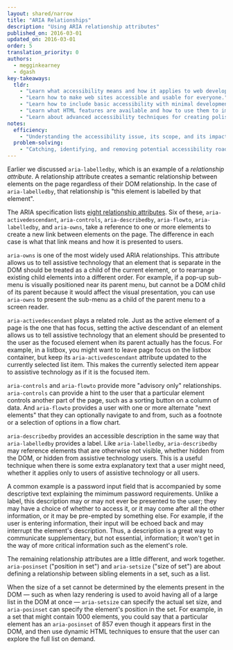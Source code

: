 ```yaml
---
layout: shared/narrow
title: "ARIA Relationships"
description: "Using ARIA relationship attributes"
published_on: 2016-03-01
updated_on: 2016-03-01
order: 5
translation_priority: 0
authors:
  - megginkearney
  - dgash
key-takeaways:
  tldr: 
    - "Learn what accessibility means and how it applies to web development."
    - "Learn how to make web sites accessible and usable for everyone."
    - "Learn how to include basic accessibility with minimal development impace."
    - "Learn what HTML features are available and how to use them to improve accessibility."
    - "Learn about advanced accessibility techniques for creating polished accessibility experiences."
notes:
  efficiency:
    - "Understanding the accessibility issue, its scope, and its impact can make you a better web developer."
  problem-solving:
    - "Catching, identifying, and removing potential accessibility roadblocks before they happen can improve your development process and reduce maintenance requirements."
---
```


Earlier we discussed `aria-labelledby`, which is an example of a *relationship attribute*. A relationship attribute creates a semantic relationship between elements on the page regardless of their DOM relationship. In the case of `aria-labelledby`, that relationship is "this element is labelled by that element".

The ARIA specification lists <a href="https://www.w3.org/TR/wai-aria/states_and_properties#attrs_relationships" target="_blank">eight relationship attributes</a>. Six of these, `aria-activedescendant`, `aria-controls`, `aria-describedby`, `aria-flowto`, `aria-labelledby`, and `aria-owns`, take a reference to one or more elements to create a new link between elements on the page. The difference in each case is what that link means and how it is presented to users.

`aria-owns` is one of the most widely used ARIA relationships. This attribute allows us to tell assistive technology that an element that is separate in the DOM should be treated as a child of the current element, or to rearrange existing child elements into a different order. For example, if a pop-up sub-menu is visually positioned near its parent menu, but cannot be a DOM child of its parent because it would affect the visual presentation, you can use `aria-owns` to present the sub-menu as a child of the parent menu to a screen reader.

`aria-activedescendant` plays a related role. Just as the active element of a page is the one that has focus, setting the active descendant of an element allows us to tell assistive technology that an element should be presented to the user as the focused element when its parent actually has the focus. For example, in a listbox, you might want to leave page focus on the listbox container, but keep its `aria-activedescendant` attribute updated to the currently selected list item. This makes the currently selected item appear to assistive technology as if it is the focused item.

`aria-controls` and `aria-flowto` provide more "advisory only" relationships. `aria-controls` can provide a hint to the user that a particular element controls another part of the page, such as a sorting button on a column of data. And `aria-flowto` provides a user with one or more alternate "next elements" that they can optionally navigate to and from, such as a footnote or a selection of options in a flow chart.

`aria-describedby` provides an accessible description in the same way that `aria-labelledby` provides a label. Like `aria-labelledby`, `aria-describedby` may reference elements that are otherwise not visible, whether hidden from the DOM, or hidden from assistive technology users. This is a useful technique when there is some extra explanatory text that a user might need, whether it applies only to users of assistive technology or all users. 

A common example is a password input field that is accompanied by some descriptive text explaining the mimimum password requirements. Unlike a label, this description may or may not ever be presented to the user; they may have a choice of whether to access it, or it may come after all the other information, or it may be pre-empted by something else. For example, if the user is entering information, their input will be echoed back and may interrupt the element's description. Thus, a description is a great way to communicate supplementary, but not essential, information; it won't get in the way of more critical information such as the element's role.

The remaining relationship attributes are a little different, and work together. `aria-posinset` ("position in set") and `aria-setsize` ("size of set") are about defining a relationship between sibling elements in a set, such as a list. 

When the size of a set cannot be determined by the elements present in the DOM &mdash; such as when lazy rendering is used to avoid having all of a large list in the DOM at once &mdash; `aria-setsize` can specify the actual set size, and `aria-posinset` can specify the element's position in the set. For example, in a set that might contain 1000 elements, you could say that a particular element has an `aria-posinset` of 857 even though it appears first in the DOM, and then use dynamic HTML techniques to ensure that the user can explore the full list on demand.
